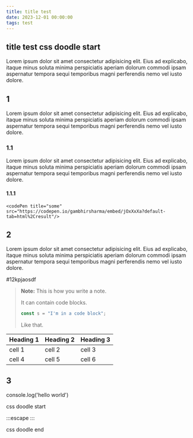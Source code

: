 ```yaml
---
title: title test
date: 2023-12-01 00:00:00
tags: test
---
```


## title test css doodle start

Lorem ipsum dolor sit amet consectetur adipisicing elit. Eius ad explicabo, itaque minus soluta minima perspiciatis aperiam dolorum commodi ipsam aspernatur tempora sequi temporibus magni perferendis nemo vel iusto dolore.

## 1

Lorem ipsum dolor sit amet consectetur adipisicing elit. Eius ad explicabo, itaque minus soluta minima perspiciatis aperiam dolorum commodi ipsam aspernatur tempora sequi temporibus magni perferendis nemo vel iusto dolore.

### 1.1

Lorem ipsum dolor sit amet consectetur adipisicing elit. Eius ad explicabo, itaque minus soluta minima perspiciatis aperiam dolorum commodi ipsam aspernatur tempora sequi temporibus magni perferendis nemo vel iusto dolore.

#### 1.1.1

`<codePen title="some" src="https://codepen.io/gambhirsharma/embed/jOxXxXa?default-tab=html%2Cresult"/>`

## 2
Lorem ipsum dolor sit amet consectetur adipisicing elit. Eius ad explicabo, itaque minus soluta minima perspiciatis aperiam dolorum commodi ipsam aspernatur tempora sequi temporibus magni perferendis nemo vel iusto dolore.

#12kpjaosdf

> **Note:** This is how you write a note.
>
> It can contain code blocks.
>
> ```js
> const s = "I'm in a code block";
> ```
>
> Like that.

| Heading 1 | Heading 2 | Heading 3 |
| --------- | --------- | --------- |
| cell 1    | cell 2    | cell 3    |
| cell 4    | cell 5    | cell 6    |

## 3

<CodeEditor language="js" title="你好">
  console.log('hello world')
</CodeEditor>


css doodle start

<!-- <script src="https://cdnjs.cloudflare.com/ajax/libs/css-doodle/0.38.0/css-doodle.min.js"></script> -->

:::escape
:::

css doodle end

<cssdoodle click-to-update rule="
    @grid: 18 / 80vmax / #0a0c27;
    --hue: calc(180 + 1.5 * @x * @y);
    background: hsl(var(--hue), 50%, 70%);
    margin: -.5px;
    transition: @r(.5s) ease;
    clip-path: polygon(@p(
      '0 0, 100% 0, 100% 100%',
      '0 0, 100% 0, 0 100%',
      '0 0, 100% 100%, 0 100%',
      '100% 0, 100% 100%, 0 100%'
    ));">
</cssdoodle>

<cssdoodle click-to-update rule="
    @grid: 18 / 80vmax / #0a0c27;
    background: rgba(96, 86, 158, @rand(.9));
transition: .2s ease @rand(200ms);
transform: rotate(@rand(360deg));
clip-path: polygon(
  @rand(100%) 0, 100% @rand(100%), 0 @rand(100%)
);">
</cssdoodle>